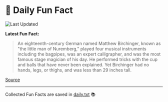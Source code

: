 # 🌟 Daily Fun Fact

![Last Updated](https://img.shields.io/badge/Last_Updated-2025_08_11-blue?style=flat-square)

**Latest Fun Fact:**

> An eighteenth-century German named Matthew Birchinger, known as "the little man of Nuremberg," played four musical instruments including the bagpipes, was an expert calligrapher, and was the most famous stage magician of his day. He performed tricks with the cup and balls that have never been explained. Yet Birchinger had no hands, legs, or thighs, and was less than 29 inches tall.

[Source](http://www.djtech.net/humor/useless_facts.htm)

---

Collected Fun Facts are saved in [daily.txt](daily.txt) 📚
